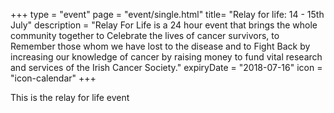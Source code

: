 +++
type = "event"
page = "event/single.html"
title= "Relay for life: 14 - 15th July"
description = "Relay For Life is a 24 hour event that brings the whole community together to Celebrate the lives of cancer survivors, to Remember those whom we have lost to the disease and to Fight Back by increasing our knowledge of cancer by raising money to fund vital research and services of the Irish Cancer Society."
expiryDate = "2018-07-16"
icon = "icon-calendar"
+++

This is the relay for life event
